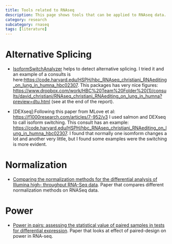 ```yaml
---
title: Tools related to RNAseq 
description: This page shows tools that can be applied to RNAseq data.
category: research
subcategory: rnaseq
tags: [literature]
---
```



# Alternative Splicing

* [IsoformSwitchAnalyzer](https://bioconductor.org/packages/release/bioc/vignettes/IsoformSwitchAnalyzeR/inst/doc/IsoformSwitchAnalyzeR.html) helps to detect alternative splicing. I tried it and an example of a consults is here:https://code.harvard.edu/HSPH/hbc_RNAseq_christiani_RNAediting_on_lung_in_humna_hbc02307. This packages has very nice figures: https://www.dropbox.com/work/HBC%20Team%20Folder%20(1)/consults/david_christiani/RNAseq_christiani_RNAediting_on_lung_in_humna?preview=dtu.html (see at the end of the report).

* [DEXseq]:Following this paper from MLove et al: https://f1000research.com/articles/7-952/v3 I used salmon and DEXseq to call isoform switching. This consult has an example: https://code.harvard.edu/HSPH/hbc_RNAseq_christiani_RNAediting_on_lung_in_humna_hbc02307. I found that normally one isomform changes a lot and another very little, but I found some examples were the switching is more evident.



# Normalization
* [Comparing the normalization methods for
the differential analysis of Illumina high-
throughput RNA-Seq data](https://bmcbioinformatics.biomedcentral.com/articles/10.1186/s12859-015-0778-7). Paper that compares different normalization methods on RNASeq data.

# Power
* [Power in pairs: assessing the statistical value of paired samples in tests for differential expression](https://www.ncbi.nlm.nih.gov/pmc/articles/PMC6302489/). Paper that looks at effect of paired-design on power in RNA-seq.
